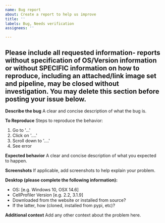 ```yaml
---
name: Bug report
about: Create a report to help us improve
title: ''
labels: Bug, Needs verification
assignees: ''

---
```


Please include all requested information- reports without specification of OS/Version information or without SPECIFIC information on how to reproduce, including an attached/link image set and pipeline, may be closed without investigation. You may delete this section before posting your issue below.
---

**Describe the bug**
A clear and concise description of what the bug is.

**To Reproduce**
Steps to reproduce the behavior:
1. Go to '...'
2. Click on '....'
3. Scroll down to '....'
4. See error

**Expected behavior**
A clear and concise description of what you expected to happen.

**Screenshots**
If applicable, add screenshots to help explain your problem.

**Desktop (please complete the following information):**
 - OS: [e.g. Windows 10, OSX 14.6]
 - CellProfiler Version [e.g. 2.2, 3.1.9]
 - Downloaded from the website or installed from source?
 - If the latter, how (cloned, installed from pypi, etc)?

**Additional context**
Add any other context about the problem here.
